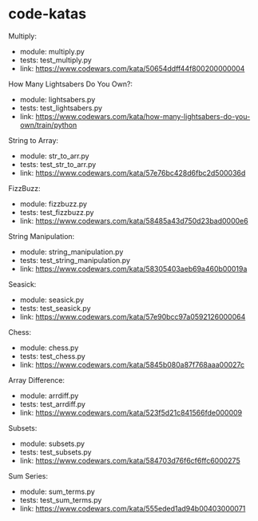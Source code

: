 # code-katas

Multiply:
- module: multiply.py
- tests: test_multiply.py
- link: https://www.codewars.com/kata/50654ddff44f800200000004

How Many Lightsabers Do You Own?:
- module: lightsabers.py
- tests: test_lightsabers.py
- link: https://www.codewars.com/kata/how-many-lightsabers-do-you-own/train/python

String to Array:
- module: str_to_arr.py
- tests: test_str_to_arr.py
- link: https://www.codewars.com/kata/57e76bc428d6fbc2d500036d

FizzBuzz:
- module: fizzbuzz.py
- tests: test_fizzbuzz.py
- link: https://www.codewars.com/kata/58485a43d750d23bad0000e6

String Manipulation:
- module: string_manipulation.py
- tests: test_string_manipulation.py
- link: https://www.codewars.com/kata/58305403aeb69a460b00019a

Seasick:
- module: seasick.py
- tests: test_seasick.py
- link: https://www.codewars.com/kata/57e90bcc97a0592126000064

Chess:
- module: chess.py
- tests: test_chess.py
- link: https://www.codewars.com/kata/5845b080a87f768aaa00027c

Array Difference:
- module: arrdiff.py
- tests: test_arrdiff.py
- link: https://www.codewars.com/kata/523f5d21c841566fde000009

Subsets:
- module: subsets.py
- tests: test_subsets.py
- link: https://www.codewars.com/kata/584703d76f6cf6ffc6000275

Sum Series:
- module: sum_terms.py
- tests: test_sum_terms.py
- link: https://www.codewars.com/kata/555eded1ad94b00403000071